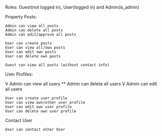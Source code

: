 Roles: Guest(not logged in), User(logged in) and Admin(is_admin)

Property Posts:

    Admin can view all posts
    Admin can delete all posts
    Admin can edit/approve all posts 

    User can create posts
    User can view all/own posts
    User can edit own posts
    User can delete own posts

    Guest can view all posts (without contact info)

User Profiles:

V   Admin can view all users 
**  Admin can delete all users
V   Admin can edit all users

    User can create user profile
    User can view own/other user profile
    User can edit own user profile
    User can delete own user profile

Contact User

    User can contact other User

